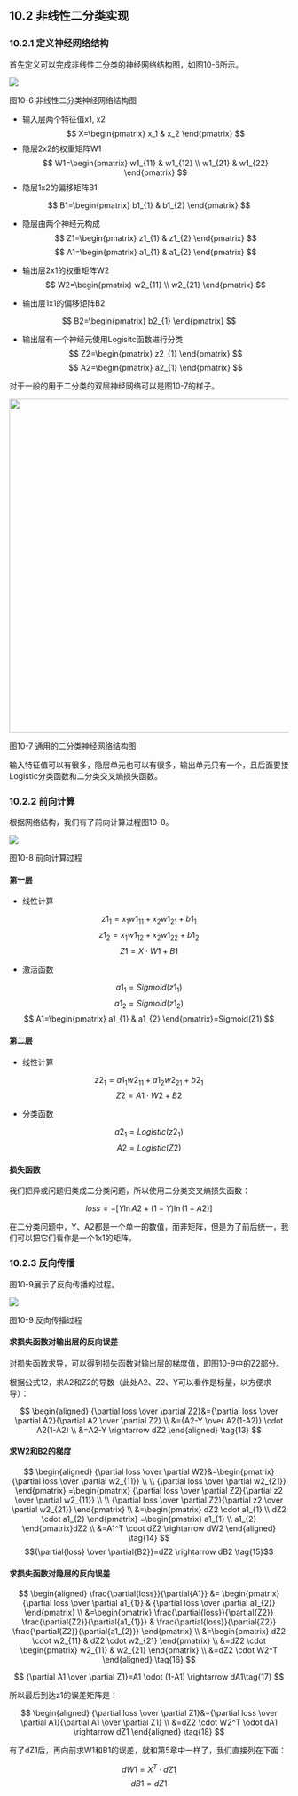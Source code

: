 <!--Copyright © Microsoft Corporation. All rights reserved.
  适用于[License](https://github.com/Microsoft/ai-edu/blob/master/LICENSE.md)版权许可-->

## 10.2 非线性二分类实现

### 10.2.1 定义神经网络结构

首先定义可以完成非线性二分类的神经网络结构图，如图10-6所示。

<img src="../Images/10/xor_nn.png" />

图10-6 非线性二分类神经网络结构图

- 输入层两个特征值x1, x2
  $$
  X=\begin{pmatrix}
    x_1 & x_2
  \end{pmatrix}
  $$
- 隐层2x2的权重矩阵W1
$$
  W1=\begin{pmatrix}
    w1_{11} & w1_{12} \\
    w1_{21} & w1_{22} 
  \end{pmatrix}
$$
- 隐层1x2的偏移矩阵B1

$$
  B1=\begin{pmatrix}
    b1_{1} & b1_{2}
  \end{pmatrix}
$$

- 隐层由两个神经元构成
$$
Z1=\begin{pmatrix}
  z1_{1} & z1_{2}
\end{pmatrix}
$$
$$
A1=\begin{pmatrix}
  a1_{1} & a1_{2}
\end{pmatrix}
$$
- 输出层2x1的权重矩阵W2
$$
  W2=\begin{pmatrix}
    w2_{11} \\
    w2_{21}  
  \end{pmatrix}
$$

- 输出层1x1的偏移矩阵B2

$$
  B2=\begin{pmatrix}
    b2_{1}
  \end{pmatrix}
$$

- 输出层有一个神经元使用Logisitc函数进行分类
$$
  Z2=\begin{pmatrix}
    z2_{1}
  \end{pmatrix}
$$
$$
  A2=\begin{pmatrix}
    a2_{1}
  \end{pmatrix}
$$

对于一般的用于二分类的双层神经网络可以是图10-7的样子。

<img src="../Images/10/binary_classifier.png" width="600" ch="500" />

图10-7 通用的二分类神经网络结构图

输入特征值可以有很多，隐层单元也可以有很多，输出单元只有一个，且后面要接Logistic分类函数和二分类交叉熵损失函数。

### 10.2.2 前向计算

根据网络结构，我们有了前向计算过程图10-8。

<img src="../Images/10/binary_forward.png" />

图10-8 前向计算过程

#### 第一层

- 线性计算

$$
z1_{1} = x_{1} w1_{11} + x_{2} w1_{21} + b1_{1}
$$
$$
z1_{2} = x_{1} w1_{12} + x_{2} w1_{22} + b1_{2}
$$
$$
Z1 = X \cdot W1 + B1
$$

- 激活函数

$$
a1_{1} = Sigmoid(z1_{1})
$$
$$
a1_{2} = Sigmoid(z1_{2})
$$
$$
A1=\begin{pmatrix}
  a1_{1} & a1_{2}
\end{pmatrix}=Sigmoid(Z1)
$$

#### 第二层

- 线性计算

$$
z2_1 = a1_{1} w2_{11} + a1_{2} w2_{21} + b2_{1}
$$
$$
Z2 = A1 \cdot W2 + B2
$$

- 分类函数

$$a2_1 = Logistic(z2_1)$$
$$A2 = Logistic(Z2)$$

#### 损失函数

我们把异或问题归类成二分类问题，所以使用二分类交叉熵损失函数：

$$
loss = -[Y \ln A2 + (1-Y) \ln (1-A2)] \tag{12}
$$

在二分类问题中，Y、A2都是一个单一的数值，而非矩阵，但是为了前后统一，我们可以把它们看作是一个1x1的矩阵。

### 10.2.3 反向传播

图10-9展示了反向传播的过程。

<img src="../Images/10/binary_backward.png" />

图10-9 反向传播过程

#### 求损失函数对输出层的反向误差

对损失函数求导，可以得到损失函数对输出层的梯度值，即图10-9中的Z2部分。

根据公式12，求A2和Z2的导数（此处A2、Z2、Y可以看作是标量，以方便求导）：

$$
\begin{aligned}
{\partial loss \over \partial Z2}&={\partial loss \over \partial A2}{\partial A2 \over \partial Z2} \\
&={A2-Y \over A2(1-A2)} \cdot A2(1-A2) \\
&=A2-Y \rightarrow dZ2
\end{aligned}
\tag{13}
$$

#### 求W2和B2的梯度

$$
\begin{aligned}
{\partial loss \over \partial W2}&=\begin{pmatrix}
  {\partial loss \over \partial w2_{11}} \\
  \\
  {\partial loss \over \partial w2_{21}}
\end{pmatrix}
=\begin{pmatrix}
  {\partial loss \over \partial Z2}{\partial z2 \over \partial w2_{11}} \\
  \\
  {\partial loss \over \partial Z2}{\partial z2 \over \partial w2_{21}}
\end{pmatrix}
\\
&=\begin{pmatrix}
  dZ2 \cdot a1_{1} \\
  dZ2 \cdot a1_{2} 
\end{pmatrix}
=\begin{pmatrix}
  a1_{1} \\ a1_{2}
\end{pmatrix}dZ2
\\
&=A1^T \cdot dZ2 \rightarrow dW2  
\end{aligned}
\tag{14}
$$
$${\partial{loss} \over \partial{B2}}=dZ2 \rightarrow dB2 \tag{15}$$

#### 求损失函数对隐层的反向误差

$$
\begin{aligned}  
\frac{\partial{loss}}{\partial{A1}} &= \begin{pmatrix}
  {\partial loss \over \partial a1_{1}} & {\partial loss \over \partial a1_{2}} 
\end{pmatrix}
\\
&=\begin{pmatrix}
\frac{\partial{loss}}{\partial{Z2}} \frac{\partial{Z2}}{\partial{a1_{1}}} & \frac{\partial{loss}}{\partial{Z2}}  \frac{\partial{Z2}}{\partial{a1_{2}}}  
\end{pmatrix}
\\
&=\begin{pmatrix}
dZ2 \cdot w2_{11} & dZ2 \cdot w2_{21}
\end{pmatrix}
\\
&=dZ2 \cdot \begin{pmatrix}
  w2_{11} & w2_{21}
\end{pmatrix}
\\
&=dZ2 \cdot W2^T 
\end{aligned}
\tag{16}
$$

$$
{\partial A1 \over \partial Z1}=A1 \odot (1-A1) \rightarrow dA1\tag{17}
$$

所以最后到达z1的误差矩阵是：

$$
\begin{aligned}
{\partial loss \over \partial Z1}&={\partial loss \over \partial A1}{\partial A1 \over \partial Z1}
\\
&=dZ2 \cdot W2^T \odot dA1 \rightarrow dZ1 
\end{aligned}
\tag{18}
$$

有了dZ1后，再向前求W1和B1的误差，就和第5章中一样了，我们直接列在下面：

$$
dW1=X^T \cdot dZ1 \tag{19}
$$
$$
dB1=dZ1 \tag{20}
$$
